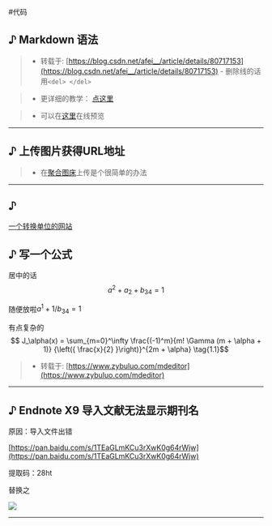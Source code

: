 #代码

## ♪ Markdown 语法

> - 转载于: [https://blog.csdn.net/afei__/article/details/80717153](https://blog.csdn.net/afei__/article/details/80717153)
	 - 删除线的话用`<del> </del>`

> - 更详细的教学： [点这里](https://blog.csdn.net/weixin_39653948/article/details/104621249)

> - 可以在[这里](https://www.zybuluo.com/mdeditor)在线预览

---
## ♪ 上传图片获得URL地址

> - 在[聚合图床](https://www.superbed.cn/)上传是个很简单的办法

---

## ♪

[一个转换单位的网站](https://jerkwin.github.io/gmxtools/calc/calc.html)


## ♪ 写一个公式
居中的话
$$
a^2+a_2+b_{34}=1
$$

随便放啦$a^{1}+1/b_{34}=1$

有点复杂的
$$ J_\alpha(x) = \sum_{m=0}^\infty \frac{(-1)^m}{m! \Gamma (m + \alpha + 1)} {\left({ \frac{x}{2} }\right)}^{2m + \alpha} \tag{1.1}$$

> - 转载于: [https://www.zybuluo.com/mdeditor](https://www.zybuluo.com/mdeditor)

---

## ♪ Endnote X9 导入文献无法显示期刊名

原因：导入文件出错

[https://pan.baidu.com/s/1TEaGLmKCu3rXwK0g64rWjw](https://pan.baidu.com/s/1TEaGLmKCu3rXwK0g64rWjw)

提取码：28ht

替换之

![](https://img-blog.csdnimg.cn/20200512154302659.png?x-oss-process=image/watermark,type_ZmFuZ3poZW5naGVpdGk,shadow_10,text_aHR0cHM6Ly9ibG9nLmNzZG4ubmV0L21hcnNoX3p5,size_16,color_FFFFFF,t_70)

---


























<script type="text/javascript" async
  src="https://cdnjs.cloudflare.com/ajax/libs/mathjax/2.7.7/MathJax.js?config=TeX-MML-AM_CHTML">
</script>
<script type="text/x-mathjax-config">
MathJax.Hub.Config({
  tex2jax: {inlineMath: [['$','$'], ['\\(','\\)']]}
});
</script>